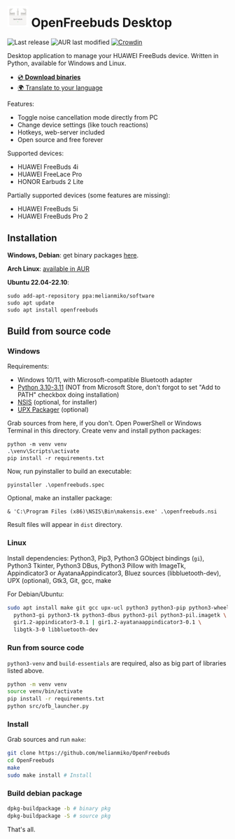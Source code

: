 
![Icon](docs/logo.png) OpenFreebuds Desktop
=====================

![Last release](https://img.shields.io/github/v/release/melianmiko/openfreebuds)
![AUR last modified](https://img.shields.io/aur/last-modified/openfreebuds)
[![Crowdin](https://badges.crowdin.net/openfreebuds/localized.svg)](https://crowdin.com/project/openfreebuds)

Desktop application to manage your HUAWEI FreeBuds device.
Written in Python, available for Windows and Linux.

- [💿 **Download binaries**](https://melianmiko.ru/en/openfreebuds)
- [🌍 Translate to your language](https://crowdin.com/project/openfreebuds)

Features:
- Toggle noise cancellation mode directly from PC
- Change device settings (like touch reactions)
- Hotkeys, web-server included
- Open source and free forever

Supported devices:
- HUAWEI FreeBuds 4i
- HUAWEI FreeLace Pro
- HONOR Earbuds 2 Lite

Partially supported devices (some features are missing):
- HUAWEI FreeBuds 5i
- HUAWEI FreeBuds Pro 2 

Installation
-------------

**Windows, Debian**: 
get binary packages [here](https://melianmiko.ru/en/openfreebuds).

**Arch Linux**: 
[available in AUR](https://aur.archlinux.org/packages/openfreebuds)

**Ubuntu 22.04-22.10**:
```shell
sudo add-apt-repository ppa:melianmiko/software
sudo apt update
sudo apt install openfreebuds
```

Build from source code
---------

### Windows

Requirements:
- Windows 10/11, with Microsoft-compatible Bluetooth adapter
- [Python 3.10-3.11](https://www.python.org/downloads/) (NOT from Microsoft Store, don't forgot to set 
  "Add to PATH" checkbox doing installation)
- [NSIS](https://nsis.sourceforge.io/Download) (optional, for installer)
- [UPX Packager](https://upx.github.io/) (optional)

Grab sources from here, if you don't. Open PowerShell or Windows 
Terminal in this directory. Create venv and install python packages:

```shell
python -m venv venv
.\venv\Scripts\activate
pip install -r requirements.txt
```

Now, run pyinstaller to build an executable:
```shell
pyinstaller .\openfreebuds.spec
```

Optional, make an installer package:
```shell
& 'C:\Program Files (x86)\NSIS\Bin\makensis.exe' .\openfreebuds.nsi
```

Result files will appear in `dist` directory.

### Linux

Install dependencies:
Python3, Pip3, Python3 GObject bindings (`gi`), Python3 Tkinter, Python3 DBus,
Python3 Pillow with ImageTk, Appindicator3 or AyatanaAppindicator3, 
Bluez sources (libbluetooth-dev), UPX (optional), Gtk3, Git, gcc, make

For Debian/Ubuntu:
```bash
sudo apt install make git gcc upx-ucl python3 python3-pip python3-wheel \
  python3-gi python3-tk python3-dbus python3-pil python3-pil.imagetk \
  gir1.2-appindicator3-0.1 | gir1.2-ayatanaappindicator3-0.1 \
  libgtk-3-0 libbluetooth-dev
```

### Run from source code
`python3-venv` and `build-essentials` are required, also as big part of libraries listed above.
```bash
python -m venv venv
source venv/bin/activate
pip install -r requirements.txt
python src/ofb_launcher.py
```

### Install
Grab sources and run `make`:
```bash
git clone https://github.com/melianmiko/OpenFreebuds
cd OpenFreebuds
make
sudo make install # Install
```

### Build debian package
```bash
dpkg-buildpackage -b # binary pkg
dpkg-buildpackage -S # source pkg
```

That's all.
